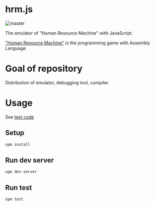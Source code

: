 # hrm.js
![master](https://travis-ci.org/ymizushi/hrm-js.svg?branch=master)

The emulator of "Human Resource Machine" with JavaScript.

["Human Resource Machine"](https://tomorrowcorporation.com/humanresourcemachine) is the programming game with Assembly Language

# Goal of repository

Distribution of emulator, debugging tool, compiler.

# Usage

See [test code](https://github.com/ymizushi/hrm-js/tree/master/test/machine_test.js)

## Setup
```sh
npm install
```

## Run dev server
```sh
npm dev-server
```

## Run test
```sh
npm test
```

